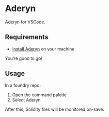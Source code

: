 # Aderyn

[Aderyn](https://github.com/Cyfrin/aderyn) for VSCode.

## Requirements

* [Install Aderyn](https://github.com/Cyfrin/aderyn?tab=readme-ov-file#usage) on your machine

You're good to go!

## Usage

In a foundry repo:
1. Open the command palette
2. Select Aderyn 

After this, Solidity files will be monitored on-save.
